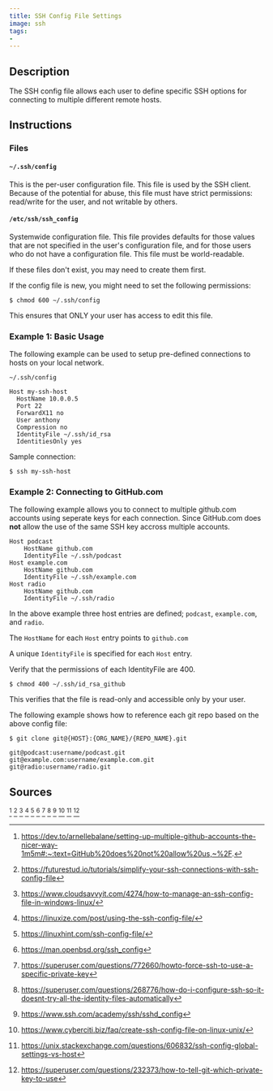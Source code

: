 ```yaml
---
title: SSH Config File Settings
image: ssh
tags:
-
---
```

## Description

The SSH config file allows each user to define specific SSH options for connecting to multiple different remote hosts.

## Instructions

### Files

#### `~/.ssh/config`

This is the per-user configuration file. This file is used by the SSH client. Because of the potential for abuse, this file must have strict permissions: read/write for the user, and not writable by others.

#### `/etc/ssh/ssh_config`

Systemwide configuration file. This file provides defaults for those values that are not specified in the user's configuration file, and for those users who do not have a configuration file. This file must be world-readable.

If these files don't exist, you may need to create them first.

If the config file is new, you might need to set the following permissions:

```
$ chmod 600 ~/.ssh/config
```

This ensures that ONLY your user has access to edit this file.

### Example 1: Basic Usage

The following example can be used to setup pre-defined connections to hosts on your local network.

`~/.ssh/config`

```
Host my-ssh-host
  HostName 10.0.0.5
  Port 22
  ForwardX11 no
  User anthony
  Compression no
  IdentityFile ~/.ssh/id_rsa
  IdentitiesOnly yes
```

Sample connection:

```
$ ssh my-ssh-host
```

### Example 2: Connecting to GitHub.com

The following example allows you to connect to multiple github.com accounts using seperate keys for each connection.  Since GitHub.com does **not** allow the use of the same SSH key accross multiple accounts.

```
Host podcast
    HostName github.com
    IdentityFile ~/.ssh/podcast
Host example.com
    HostName github.com
    IdentityFile ~/.ssh/example.com
Host radio
    HostName github.com
    IdentityFile ~/.ssh/radio
```

In the above example three host entries are defined; `podcast`, `example.com`, and `radio`.

The `HostName` for each `Host` entry points to `github.com`

A unique `IdentityFile` is specified for each `Host` entry.

Verify that the permissions of each IdentityFile are 400.

```
$ chmod 400 ~/.ssh/id_rsa_github
```

This verifies that the file is read-only and accessible only by your user.

The following example shows how to reference each git repo based on the above config file:

```
$ git clone git@{HOST}:{ORG_NAME}/{REPO_NAME}.git
```

```
git@podcast:username/podcast.git
git@example.com:username/example.com.git
git@radio:username/radio.git
```

## Sources

[^1] [^2] [^3] [^4] [^5] [^6] [^7] [^8] [^9] [^10] [^11] [^12]

[^1]: https://dev.to/arnellebalane/setting-up-multiple-github-accounts-the-nicer-way-1m5m#:~:text=GitHub%20does%20not%20allow%20us,~%2F.
[^2]: https://futurestud.io/tutorials/simplify-your-ssh-connections-with-ssh-config-file
[^3]: https://www.cloudsavvyit.com/4274/how-to-manage-an-ssh-config-file-in-windows-linux/
[^4]: https://linuxize.com/post/using-the-ssh-config-file/
[^5]: https://linuxhint.com/ssh-config-file/
[^6]: https://man.openbsd.org/ssh_config
[^7]: https://superuser.com/questions/772660/howto-force-ssh-to-use-a-specific-private-key
[^8]: https://superuser.com/questions/268776/how-do-i-configure-ssh-so-it-doesnt-try-all-the-identity-files-automatically
[^9]: https://www.ssh.com/academy/ssh/sshd_config
[^10]: https://www.cyberciti.biz/faq/create-ssh-config-file-on-linux-unix/
[^11]: https://unix.stackexchange.com/questions/606832/ssh-config-global-settings-vs-host
[^12]: https://superuser.com/questions/232373/how-to-tell-git-which-private-key-to-use